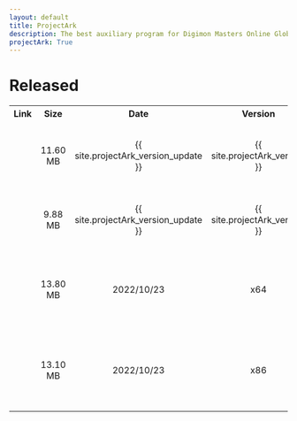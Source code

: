```yaml
---
layout: default
title: ProjectArk
description: The best auxiliary program for Digimon Masters Online Global
projectArk: True
---
```


<script>
  function myfunction(){
    var url="{{ site.fastgit_url }}";
    document.write("<a href=\""+url+"/projectArk/download/projectArk_installer.exe\">projectArk</a>");
  }
</script>
<h1>Released</h1>
<TABLE cellspacing ="1" cellpadding ="6" border = "0">
  <TR>
    <TH class="Title" align="center" width=auto>Link</TH>
    <TH class="Title" align="center" width=auto>Size</TH>
    <TH class="Title" align="center" width=auto>Date</TH>
    <TH class="Title" align="center" width=auto>Version</TH>
    <TH class="Title" align="center" width=auto>Description</TH>
  </TR>
  <TR>
    <TD class="Item" align="center">
      <!-- <A href= "/projectArk/download/projectArk_installer.exe">projectArk</A> -->
      <script type="text/javascript">
        var url="{{ site.fastgit_url }}";
        document.write("<a href=\""+url+"/projectArk/download/win11/ProjectArk_Installer.exe\">ProjectArk</a>");
      </script>
    </TD>
    <TD class="Item" align="center">11.60 MB</TD>
    <TD class="Item" align="center">{{ site.projectArk_version_update }}</TD>
    <TD class="Item" align="center">{{ site.projectArk_version }}</TD>
    <TD class="Item">Advanced, windows 10/11 supported, read <a style="text-decoration:none;" href="/projectArk/document">Document</a></TD>
  </TR>
  <TR>
    <TD class="Item" align="center">
      <script type="text/javascript">
        var url="{{ site.fastgit_url }}";
        document.write("<a href=\""+url+"/projectArk/download/win7/ProjectArk_Installer.exe\">ProjectArk-win7</a>");
      </script>
    </TD>
    <TD class="Item" align="center">9.88 MB</TD>
    <TD class="Item" align="center">{{ site.projectArk_version_update }}</TD>
    <TD class="Item" align="center">{{ site.projectArk_version }}</TD>
    <TD class="Item">windows 7/10/11 supported, read <a style="text-decoration:none;" href="/projectArk/document">Document</a></TD>
  </TR>
  <TR>
    <TD class="Item" align="center">
      <!-- <A href="/projectArk/download/vc++2015_redist.x64.exe">vc++2015_redist_x64</A> -->
      <script type="text/javascript">
        var url="{{ site.fastgit_url }}";
        document.write("<a href=\""+url+"/projectArk/download/vc++2015_redist.x64.exe\">vc++2015_redist_x64</a>");
      </script>
    </TD>
    <TD class="Item" align="center">13.80 MB</TD>
    <TD class="Item" align="center">2022/10/23</TD>
    <TD class="Item" align="center">x64</TD>
    <TD class="Item">如果出现找不到 "python.dll" 弹窗，可下载安装此库解决</TD>
  </TR>
  <TR>
    <TD class="Item" align="center">
      <!-- <A href="/projectArk/download/vc++2015_redist.x86.exe">vc++2015_redist_x86</A> -->
      <script type="text/javascript">
        var url="{{ site.fastgit_url }}";
        document.write("<a href=\""+url+"/projectArk/download/vc++2015_redist.x86.exe\">vc++2015_redist_x86</a>");
      </script>
    </TD>
    <TD class="Item" align="center">13.10 MB</TD>
    <TD class="Item" align="center">2022/10/23</TD>
    <TD class="Item" align="center">x86</TD>
    <TD class="Item">如果出现找不到 "python.dll" 弹窗，可下载安装此库解决</TD>
  </TR>
</TABLE>
<!-- <p>Password: Please <A href="/">contact author</a></p> -->
<!-- projectArk {{ site.projectArk_version }} -->
<!-- projectArk-VIP {{ site.projectArk_version }} -->